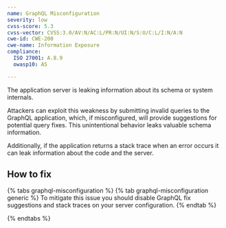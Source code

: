 ```yaml
---
name: GraphQL Misconfiguration
severity: low
cvss-score: 5.3
cvss-vector: CVSS:3.0/AV:N/AC:L/PR:N/UI:N/S:U/C:L/I:N/A:N
cwe-id: CWE-200
cwe-name: Information Exposure
compliance:
  ISO 27001: A.8.9
  owasp10: A5

---            
```


The application server is leaking information about its schema or system internals. 

Attackers can exploit this weakness by submitting invalid queries to the GraphQL application, which, if misconfigured, will provide suggestions for potential query fixes. This unintentional behavior leaks valuable schema information.


Additionally, if the application returns a stack trace when an error occurs it can leak information about the code and the server.

## How to fix

{% tabs graphql-misconfiguration %}
{% tab graphql-misconfiguration generic %}
To mitigate this issue you should disable GraphQL fix suggestions and stack traces on your server configuration.
{% endtab %}

{% endtabs %}
